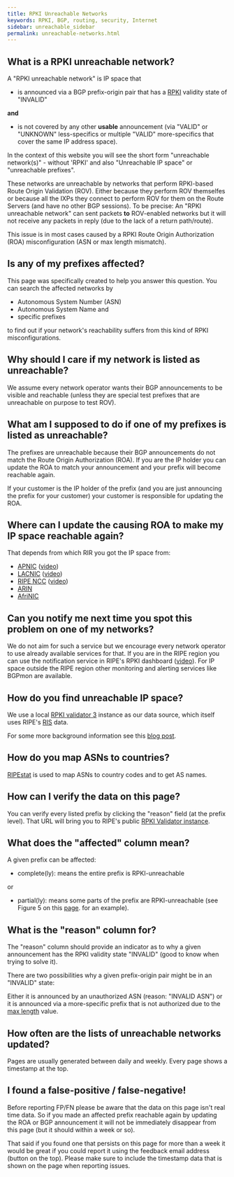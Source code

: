 ```yaml
---
title: RPKI Unreachable Networks
keywords: RPKI, BGP, routing, security, Internet
sidebar: unreachable_sidebar
permalink: unreachable-networks.html
---
```


## What is a RPKI unreachable network?

A "RPKI unreachable network" is IP space that
* is announced via a BGP prefix-origin pair that has a [RPKI](https://en.wikipedia.org/wiki/Resource_Public_Key_Infrastructure)
validity state of "INVALID" 

**and**
* is not covered by any other **usable** announcement (via "VALID" or "UNKNOWN"
less-specifics or multiple "VALID" more-specifics that cover the same IP address space).

In the context of this website you will see the short form "unreachable network(s)" - without 'RPKI' and also
"Unreachable IP space" or "unreachable prefixes".

These networks are unreachable by networks that perform RPKI-based Route Origin Validation (ROV).
Either because they perform ROV themselfes or because all the IXPs they connect to
perform ROV for them on the Route Servers (and have no other BGP sessions).
To be precise: An "RPKI unreachable network" can sent packets **to** ROV-enabled
networks but it will not receive any packets in reply (due to the lack of a return path/route).

This issue is in most cases caused by a RPKI Route Origin Authorization (ROA) misconfiguration (ASN or max length mismatch).

## Is any of my prefixes affected?

This page was specifically created to help you answer this question.
You can search the affected networks by 
* Autonomous System Number (ASN)
* Autonomous System Name and 
* specific prefixes 

to find out if your network's reachability suffers from this kind of RPKI misconfigurations.

## Why should I care if my network is listed as unreachable?

We assume every network operator wants their BGP announcements to be visible 
and reachable (unless they are special test prefixes that are unreachable on
purpose to test ROV).

## What am I supposed to do if one of my prefixes is listed as unreachable?

The prefixes are unreachable because their BGP announcements 
do not match the Route Origin Authorization (ROA). If you are the
IP holder you can update the ROA to match your announcement and your prefix
will become reachable again.

If your customer is the IP holder of the prefix (and you are just announcing
the prefix for your customer) your customer is responsible for updating the ROA.

## Where can I update the causing ROA to make my IP space reachable again?

That depends from which RIR you got the IP space from:
* [APNIC](https://apnic.net/roa) ([video](https://www.youtube.com/watch?v=hzCVvnjo6V8))
* [LACNIC](https://lacnic.zendesk.com/hc/en-us/sections/206490008-RPKI) ([video](http://www.lacnic.net/2832/1/lacnic/))
* [RIPE NCC](https://www.ripe.net/manage-ips-and-asns/resource-management/certification/resource-certification-roa-management) ([video](https://www.youtube.com/watch?v=gLwHp12wOGw))
* [ARIN](https://www.arin.net/resources/rpki/using_rpki.html)
* [AfriNIC](https://www.afrinic.net/en/initiatives/resource-certification)

## Can you notify me next time you spot this problem on one of my networks?

We do not aim for such a service but we encourage every network operator to use
already available services for that. If you are in the RIPE region you can use
the notification service in RIPE's RPKI dashboard ([video](https://www.youtube.com/watch?v=gLwHp12wOGw)).
For IP space outside the RIPE region other monitoring and alerting services like BGPmon are available.


## How do you find unreachable IP space?

We use a local [RPKI validator 3](https://github.com/RIPE-NCC/rpki-validator-3/wiki) instance as our data source,
which itself uses RIPE's [RIS](https://www.ripe.net/analyse/internet-measurements/routing-information-service-ris) data.

For some more background information see this [blog post](https://blog.apnic.net/2018/10/16/cleaning-up-roas-inconsistent-with-the-bgp-state/).

## How do you map ASNs to countries?

[RIPEstat](https://stat.ripe.net) is used to map ASNs to country codes and to get
AS names.

## How can I verify the data on this page?

You can verify every listed prefix by clicking the "reason" field (at the prefix level).
That URL will bring you to RIPE's public [RPKI Validator instance](https://rpki-validator.ripe.net).

## What does the "affected" column mean?

A given prefix can be affected:
* complete(ly): means the entire prefix is RPKI-unreachable

or

* partial(ly): means some parts of the prefix are RPKI-unreachable (see Figure 5 on this [page](https://blog.apnic.net/2018/10/16/cleaning-up-roas-inconsistent-with-the-bgp-state/).
for an example).

## What is the "reason" column for?

The "reason" column should provide an indicator as to why a given announcement has the RPKI validity state "INVALID" (good to know when trying to solve it).

There are two possibilities why a given prefix-origin pair might be in an "INVALID" state:

Either it is announced by an unauthorized ASN (reason: "INVALID ASN") or
it is announced via a more-specific prefix that is not authorized due to the [max length](https://www.youtube.com/watch?v=I3Owb0u8Wuk) value.

## How often are the lists of unreachable networks updated?

Pages are usually generated between daily and weekly. Every page 
shows a timestamp at the top.

## I found a false-positive / false-negative!

Before reporting FP/FN please be aware that the data on this page
isn't real time data. So if you made an affected prefix reachable again by updating the ROA
or BGP announcement it will not be immediately disappear from this page (but it should within a week or so).

That said if you found one that persists on this page for more than a week
it would be great if you could report it using the feedback email address (button on the top).
Please make sure to include the timestamp data that is shown on the page when reporting issues.
